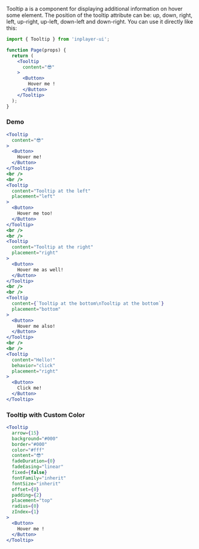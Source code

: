 Tooltip a is a component for displaying additional information on hover some element. The position of the tooltip attribute can be: up, down, right, left, up-right, up-left, down-left and down-right. You can use it directly like this:

```jsx static
import { Tooltip } from 'inplayer-ui';

function Page(props) {
  return (
    <Tooltip
      content="😎"
    >
      <Button>
        Hover me !
      </Button>
    </Tooltip>
  );
}
```

### Demo

```jsx
<Tooltip
  content="😎"
>
  <Button>
    Hover me!
  </Button>
</Tooltip>
<br />
<br />
<Tooltip
  content="Tooltip at the left"
  placement="left"
>
  <Button>
    Hover me too!
  </Button>
</Tooltip>
<br />
<br />
<Tooltip
  content="Tooltip at the right"
  placement="right"
>
  <Button>
    Hover me as well!
  </Button>
</Tooltip>
<br />
<br />
<Tooltip
  content={`Tooltip at the bottom\nTooltip at the bottom`}
  placement="bottom"
>
  <Button>
    Hover me also!
  </Button>
</Tooltip>
<br />
<br />
<Tooltip
  content="Hello!"
  behavior="click"
  placement="right"
>
  <Button>
    Click me!
  </Button>
</Tooltip>
```

### Tooltip with Custom Color

```jsx
<Tooltip
  arrow={15}
  background="#000"
  border="#000"
  color="#fff"
  content="😎"
  fadeDuration={0}
  fadeEasing="linear"
  fixed={false}
  fontFamily="inherit"
  fontSize="inherit"
  offset={0}
  padding={2}
  placement="top"
  radius={0}
  zIndex={1}
>
  <Button>
    Hover me !
  </Button>
</Tooltip>
```

